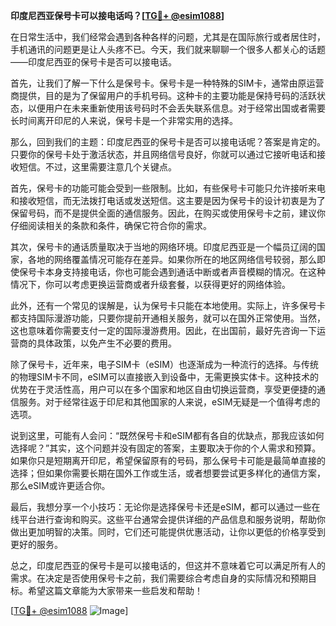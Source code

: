**印度尼西亚保号卡可以接电话吗？[[TG💪+ @esim1088](https://t.me/s/esim1088)]**

在日常生活中，我们经常会遇到各种各样的问题，尤其是在国际旅行或者居住时，手机通讯的问题更是让人头疼不已。今天，我们就来聊聊一个很多人都关心的话题——印度尼西亚的保号卡是否可以接电话。

首先，让我们了解一下什么是保号卡。保号卡是一种特殊的SIM卡，通常由原运营商提供，目的是为了保留用户的手机号码。这种卡的主要功能是保持号码的活跃状态，以便用户在未来重新使用该号码时不会丢失联系信息。对于经常出国或者需要长时间离开印尼的人来说，保号卡是一个非常实用的选择。

那么，回到我们的主题：印度尼西亚的保号卡是否可以接电话呢？答案是肯定的。只要你的保号卡处于激活状态，并且网络信号良好，你就可以通过它接听电话和接收短信。不过，这里需要注意几个关键点。

首先，保号卡的功能可能会受到一些限制。比如，有些保号卡可能只允许接听来电和接收短信，而无法拨打电话或发送短信。这主要是因为保号卡的设计初衷是为了保留号码，而不是提供全面的通信服务。因此，在购买或使用保号卡之前，建议你仔细阅读相关的条款和条件，确保它符合你的需求。

其次，保号卡的通话质量取决于当地的网络环境。印度尼西亚是一个幅员辽阔的国家，各地的网络覆盖情况可能存在差异。如果你所在的地区网络信号较弱，那么即使保号卡本身支持接电话，你也可能会遇到通话中断或者声音模糊的情况。在这种情况下，你可以考虑更换运营商或者升级套餐，以获得更好的网络体验。

此外，还有一个常见的误解是，认为保号卡只能在本地使用。实际上，许多保号卡都支持国际漫游功能，只要你提前开通相关服务，就可以在国外正常使用。当然，这也意味着你需要支付一定的国际漫游费用。因此，在出国前，最好先咨询一下运营商的具体政策，以免产生不必要的费用。

除了保号卡，近年来，电子SIM卡（eSIM）也逐渐成为一种流行的选择。与传统的物理SIM卡不同，eSIM可以直接嵌入到设备中，无需更换实体卡。这种技术的优势在于灵活性高，用户可以在多个国家和地区自由切换运营商，享受更便捷的通信服务。对于经常往返于印尼和其他国家的人来说，eSIM无疑是一个值得考虑的选项。

说到这里，可能有人会问：“既然保号卡和eSIM都有各自的优缺点，那我应该如何选择呢？”其实，这个问题并没有固定的答案，主要取决于你的个人需求和预算。如果你只是短期离开印尼，希望保留原有的号码，那么保号卡可能是最简单直接的选择；但如果你需要长期在国外工作或生活，或者想要尝试更多样化的通信方案，那么eSIM或许更适合你。

最后，我想分享一个小技巧：无论你是选择保号卡还是eSIM，都可以通过一些在线平台进行查询和购买。这些平台通常会提供详细的产品信息和服务说明，帮助你做出更加明智的决策。同时，它们还可能提供优惠活动，让你以更低的价格享受到更好的服务。

总之，印度尼西亚的保号卡是可以接电话的，但这并不意味着它可以满足所有人的需求。在决定是否使用保号卡之前，我们需要综合考虑自身的实际情况和预期目标。希望这篇文章能为大家带来一些启发和帮助！

[[TG💪+ @esim1088](https://t.me/s/esim1088) ![Image](https://i.postimg.cc/4NQfJmqS/Snipaste-2025-05-13-00-14-12.png)]